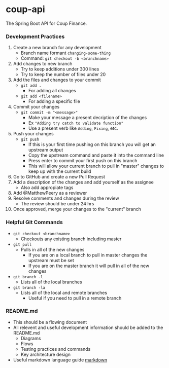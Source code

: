 # coup-api
The Spring Boot API for Coup Finance.

### Development Practices
1. Create a new branch for any development
    - Branch name formant `changing-some-thing`
    - Command: `git checkout -b <branchname>` 
2. Add changes to new branch
    - Try to keep additions under 300 lines
    - Try to keep the number of files under 20
3. Add the files and changes to your commit
    - `git add .`
        - For adding all changes
    - `git add <filename>` 
        - For adding a specific file
4. Commit your changes 
    - `git commit -m "<message>"`
        - Make your message a present decription of the changes
        - Ex `"Adding try catch to validate function"`
        - Use a present verb like `Adding`, `Fixing`, etc.
5. Push your changes
    - `git push`
        - If this is your first time pushing on this branch you will get an upstream output
        - Copy the upstream command and paste it into the command line
        - Press enter to commit your first push on this branch
        - This will allow your current branch to pull in "master" changes to keep up with the current build
6. Go to GitHub and create a new Pull Request
7. Add a description of the changes and add yourself as the assignee
    - Also add appropiate tags
8. Add @MatthewPeery as a reviewer
9. Resolve comments and changes during the review
    - The review should be under 24 hrs
10.  Once approved, merge your changes to the "current" branch

### Helpful Git Commands
- `git checkout <branchname>`
    - Checkouts any existing branch including master
- `git pull`
    - Pulls in all of the new changes
       - If you are on a local branch to pull in master changes the upstream must be set
       - If you are on the master branch it will pull in all of the new changes
- `git branch -l`
    - Lists all of the local branches
- `git branch -la`
    - Lists all of the local and remote branches
        - Useful if you need to pull in a remote branch
### README.md
- This should be a flowing document
- All relevent and useful development information should be added to the README.md
    - Diagrams
    - Flows
    - Testing practices and commands
    - Key architecture design
- Useful markdown language guide [markdown](https://www.markdownguide.org/basic-syntax/)
